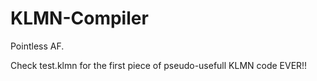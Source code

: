 # KLMN-Compiler
Pointless AF.

Check test.klmn for the first piece of pseudo-usefull KLMN code EVER!!
